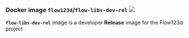 ### Docker image `flow123d`/`flow-libs-dev-rel` [![](https://images.microbadger.com/badges/image/flow123d/flow-libs-dev-rel.svg)](https://microbadger.com/images/flow123d/flow-libs-dev-rel "analysed by microbadger")

**`flow-libs-dev-rel`** image is a developer **Release** image for the Flow123d project
